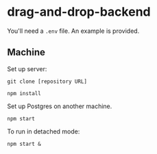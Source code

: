 # drag-and-drop-backend

You'll need a `.env` file. An example is provided.

## Machine

Set up server:

`git clone [repository URL]`

`npm install`

Set up Postgres on another machine.

`npm start`

To run in detached mode:

`npm start &`

